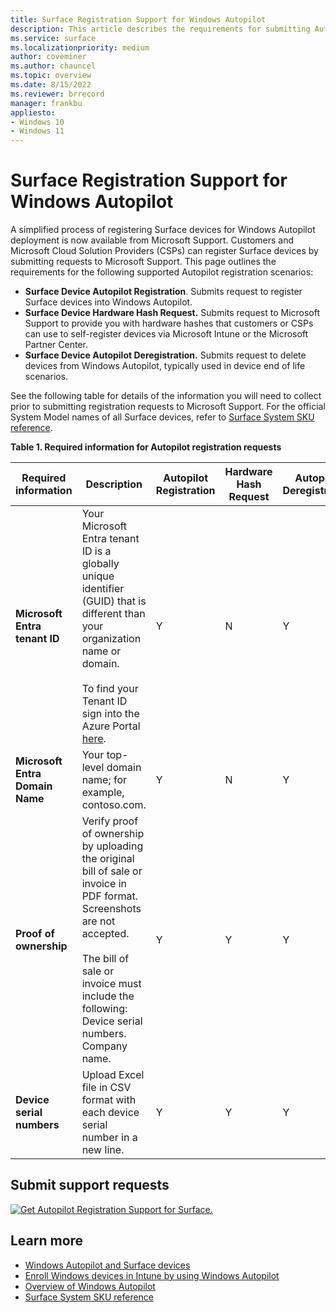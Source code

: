 ```yaml
---
title: Surface Registration Support for Windows Autopilot
description: This article describes the requirements for submitting Autopilot registration requests to Microsoft Support. 
ms.service: surface
ms.localizationpriority: medium
author: coveminer
ms.author: chauncel
ms.topic: overview
ms.date: 8/15/2022
ms.reviewer: brrecord
manager: frankbu
appliesto:
- Windows 10
- Windows 11
---
```

# Surface Registration Support for Windows Autopilot

A simplified process of registering Surface devices for Windows Autopilot deployment is now available from Microsoft Support. Customers and Microsoft Cloud Solution Providers (CSPs) can register Surface devices by submitting requests to Microsoft Support. This page outlines the requirements for the following supported Autopilot registration scenarios:

- **Surface Device Autopilot Registration**. Submits request to register Surface devices into Windows Autopilot.
- **Surface Device Hardware Hash Request.** Submits request to Microsoft Support to provide you with hardware hashes that customers or CSPs can use to self-register devices via Microsoft Intune or the Microsoft Partner Center.
- **Surface Device Autopilot Deregistration.** Submits request to delete devices from Windows Autopilot, typically used in device end of life scenarios.

See the following table for details of the information you will need to collect prior to submitting registration requests to Microsoft Support. For the official System Model names of all Surface devices, refer to [Surface System SKU reference](surface-system-sku-reference.md).

**Table 1. Required information for Autopilot registration requests**

| Required information                   | Description                                                                                                                                                                                                                                                                                    | Autopilot Registration | Hardware Hash Request | Autopilot<br>Deregistration |
| -------------------------------------- | ---------------------------------------------------------------------------------------------------------------------------------------------------------------------------------------------------------------------------------------------------------------------------------------------- | ---------------------- | --------------------- | --------------------------- |
| **Microsoft Entra tenant ID**   | Your Microsoft Entra tenant ID is a globally unique identifier (GUID) that is different than your organization name or domain.<br> <br>To find your Tenant ID sign into the Azure Portal [here](https://portal.azure.com/#blade/Microsoft_AAD_IAM/ActiveDirectoryMenuBlade/Properties). | Y                      | N                     | Y                           |
| **Microsoft Entra Domain Name** | Your top-level domain name; for example, contoso.com.                                                                                                                                                                                                                                          | Y                      | N                     | Y                           |
| **Proof of ownership**                 | Verify proof of ownership by uploading the original bill of sale or invoice in PDF format. Screenshots are not accepted.<br> <br>The bill of sale or invoice  must include the following:<br>Device serial numbers.<br>Company name.                                                           | Y                      | Y                     | Y                           |
| **Device serial numbers**              | Upload Excel file in CSV format with each device serial number in a new line.                                                                                                                                                                                                                  | Y                      | Y                     | Y                           |

## Submit support requests

  [![Get Autopilot Registration Support for Surface.](images/autopilot-reg-support-surface.png)](https://support.serviceshub.microsoft.com/supportforbusiness/create?sapId=0d8bf192-cab7-6d39-143d-5a17840b9f5f)

## Learn more

- [Windows Autopilot and Surface devices](windows-autopilot-and-surface-devices.md)
- [Enroll Windows devices in Intune by using Windows Autopilot](/mem/autopilot/enrollment-autopilot)
- [Overview of Windows Autopilot](/mem/autopilot/windows-autopilot)
- [Surface System SKU reference](surface-system-sku-reference.md)
